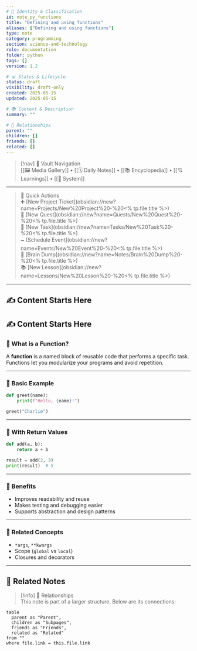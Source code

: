 ```yaml
---
# 📄 Identity & Classification
id: note_py_functions
title: "Defining and using functions"
aliases: ["Defining and using functions"]
type: note
category: programming
section: science-and-technology
role: documentation
folder: python
tags: []
version: 1.2

# 📊 Status & Lifecycle
status: draft
visibility: draft-only
created: 2025-05-15
updated: 2025-05-15

# 📚 Context & Description
summary: ""

# 🧱 Relationships
parent: ""
children: []
friends: []
related: []
---
```



> [!nav] 🧱 Vault Navigation  
> [[🖼 Media Gallery]] • [[🗓 Daily Notes]] • [[📚 Encyclopedia]] • [[💘 Learnings]] • [[🧠 System]]

---

> 🌛 Quick Actions  
> ➕ [New Project Ticket](obsidian://new?name=Projects/New%20Project%20-%20<% tp.file.title %>)  
> 🌹 [New Quest](obsidian://new?name=Quests/New%20Quest%20-%20<% tp.file.title %>)  
> 🎯 [New Task](obsidian://new?name=Tasks/New%20Task%20-%20<% tp.file.title %>)  
> 🗕 [Schedule Event](obsidian://new?name=Events/New%20Event%20-%20<% tp.file.title %>)  
> 📝 [Brain Dump](obsidian://new?name=Notes/Brain%20Dump%20-%20<% tp.file.title %>)  
> 📚 [New Lesson](obsidian://new?name=Lessons/New%20Lesson%20-%20<% tp.file.title %>)

---

## ✍️ Content Starts Here

## ✍️ Content Starts Here

### 🧩 What is a Function?

A **function** is a named block of reusable code that performs a specific task. Functions let you modularize your programs and avoid repetition.

---

### 🧪 Basic Example

```python
def greet(name):
    print(f"Hello, {name}!")

greet("Charlie")
```

---

### 🧮 With Return Values

```python
def add(a, b):
    return a + b

result = add(2, 3)
print(result)  # 5
```

---

### 🧠 Benefits

- Improves readability and reuse
- Makes testing and debugging easier
- Supports abstraction and design patterns

---

### 🔗 Related Concepts

- `*args`, `**kwargs`
- Scope (`global` vs `local`)
- Closures and decorators


---

## 🔗 Related Notes

> [!info] 🧠 Relationships  
> This note is part of a larger structure. Below are its connections:

```dataview
table
  parent as "Parent",
  children as "Subpages",
  friends as "Friends",
  related as "Related"
from ""
where file.link = this.file.link
```
